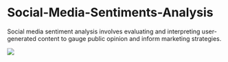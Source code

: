 # Social-Media-Sentiments-Analysis
Social media sentiment analysis involves evaluating and interpreting user-generated content to gauge public opinion and inform marketing strategies.

![]([https://discovertemplate.com/wp-content/uploads/2020/10/DT_G44_Video-Game-Animated-GIF-Icon-pack.gif](https://img.freepik.com/free-vector/organic-flat-bad-review-illustrated_23-2148960062.jpg?t=st=1729500610~exp=1729504210~hmac=bbe3db8ba3aa5febdb8abee7ae58454531afaaf7c53f511029c576b197c4a8de&w=740))
